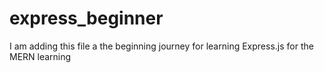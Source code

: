 ﻿# express_beginner
 I am adding this file a the beginning journey for learning Express.js for the MERN learning 
